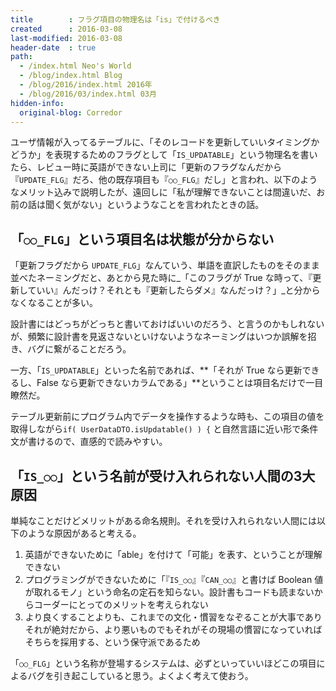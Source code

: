 ```yaml
---
title        : フラグ項目の物理名は「is」で付けるべき
created      : 2016-03-08
last-modified: 2016-03-08
header-date  : true
path:
  - /index.html Neo's World
  - /blog/index.html Blog
  - /blog/2016/index.html 2016年
  - /blog/2016/03/index.html 03月
hidden-info:
  original-blog: Corredor
---
```


ユーザ情報が入ってるテーブルに、「そのレコードを更新していいタイミングかどうか」を表現するためのフラグとして「`IS_UPDATABLE`」という物理名を書いたら、レビュー時に英語ができない上司に「更新のフラグなんだから『`UPDATE_FLG`』だろ、他の既存項目も『`○○_FLG`』だし」と言われ、以下のようなメリット込みで説明したが、遠回しに「私が理解できないことは間違いだ、お前の話は聞く気がない」というようなことを言われたときの話。

## 「`○○_FLG`」という項目名は状態が分からない

「更新フラグだから `UPDATE_FLG`」なんていう、単語を直訳したものをそのまま並べたネーミングだと、あとから見た時に_「このフラグが True な時って、『更新していい』んだっけ？それとも『更新したらダメ』なんだっけ？」_と分からなくなることが多い。

設計書にはどっちがどっちと書いておけばいいのだろう、と言うのかもしれないが、頻繁に設計書を見返さないといけないようなネーミングはいつか誤解を招き、バグに繋がることだろう。

一方、「`IS_UPDATABLE`」といった名前であれば、**「それが True なら更新できるし、False なら更新できないカラムである」**ということは項目名だけで一目瞭然だ。

テーブル更新前にプログラム内でデータを操作するような時も、この項目の値を取得しながら`if( UserDataDTO.isUpdatable() ) {` と自然言語に近い形で条件文が書けるので、直感的で読みやすい。

## 「`IS_○○`」という名前が受け入れられない人間の3大原因

単純なことだけどメリットがある命名規則。それを受け入れられない人間には以下のような原因があると考える。

1. 英語ができないために「able」を付けて「可能」を表す、ということが理解できない
2. プログラミングができないために「『`IS_○○`』『`CAN_○○`』と書けば Boolean 値が取れるモノ」という命名の定石を知らない。設計書もコードも読まないからコーダーにとってのメリットを考えられない
3. より良くすることよりも、これまでの文化・慣習をなぞることが大事でありそれが絶対だから、より悪いものでもそれがその現場の慣習になっていればそちらを採用する、という保守派であるため

「`○○_FLG`」という名称が登場するシステムは、必ずといっていいほどこの項目によるバグを引き起こしていると思う。よくよく考えて使おう。
